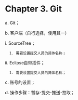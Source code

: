 # Chapter 3. Git

a. Git；

b. 客户端（自行选择，使用其一）

  i. SourceTree；







      1. 需要设置提交人员的简体名称；







  ii. Eclipse自带插件；







      1. 需要设置提交人员的简体名称；

c. 账号的设置；

d. 操作步骤：暂存-提交-推送-拉取；


